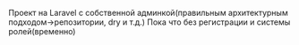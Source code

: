 Проект на Laravel с собственной админкой(правильным архитектурным подходом->репозитории, dry и т.д.)
Пока что без регистрации и системы ролей(временно)
